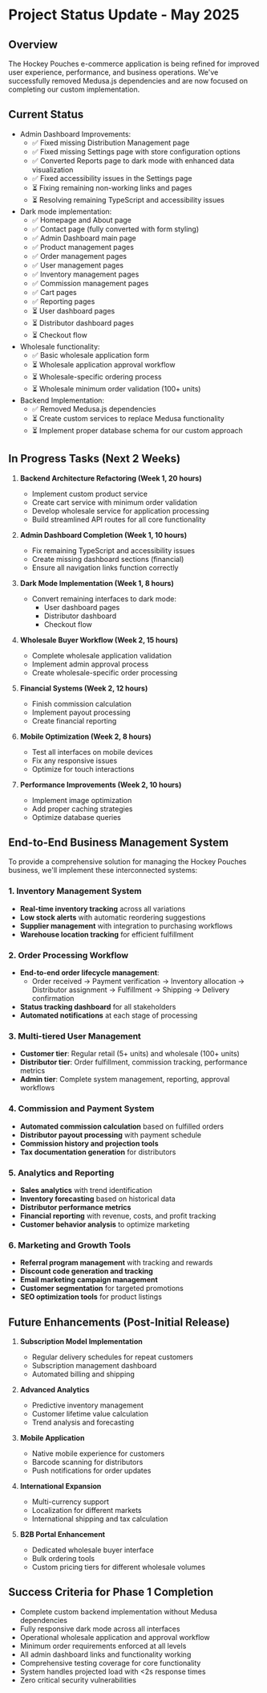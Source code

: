 # Project Status Update - May 2025

## Overview

The Hockey Pouches e-commerce application is being refined for improved user experience, performance, and business operations. We've successfully removed Medusa.js dependencies and are now focused on completing our custom implementation.

## Current Status

- Admin Dashboard Improvements:
  - ✅ Fixed missing Distribution Management page
  - ✅ Fixed missing Settings page with store configuration options
  - ✅ Converted Reports page to dark mode with enhanced data visualization
  - ✅ Fixed accessibility issues in the Settings page
  - ⏳ Fixing remaining non-working links and pages
  - ⏳ Resolving remaining TypeScript and accessibility issues
- Dark mode implementation:
  - ✅ Homepage and About page
  - ✅ Contact page (fully converted with form styling)
  - ✅ Admin Dashboard main page
  - ✅ Product management pages
  - ✅ Order management pages
  - ✅ User management pages
  - ✅ Inventory management pages
  - ✅ Commission management pages
  - ✅ Cart pages
  - ✅ Reporting pages
  - ⏳ User dashboard pages
  - ⏳ Distributor dashboard pages
  - ⏳ Checkout flow
- Wholesale functionality:
  - ✅ Basic wholesale application form
  - ⏳ Wholesale application approval workflow
  - ⏳ Wholesale-specific ordering process
  - ⏳ Wholesale minimum order validation (100+ units)
- Backend Implementation:
  - ✅ Removed Medusa.js dependencies
  - ⏳ Create custom services to replace Medusa functionality
  - ⏳ Implement proper database schema for our custom approach

## In Progress Tasks (Next 2 Weeks)

1. **Backend Architecture Refactoring (Week 1, 20 hours)**

   - Implement custom product service
   - Create cart service with minimum order validation
   - Develop wholesale service for application processing
   - Build streamlined API routes for all core functionality

2. **Admin Dashboard Completion (Week 1, 10 hours)**

   - Fix remaining TypeScript and accessibility issues
   - Create missing dashboard sections (financial)
   - Ensure all navigation links function correctly

3. **Dark Mode Implementation (Week 1, 8 hours)**

   - Convert remaining interfaces to dark mode:
     - User dashboard pages
     - Distributor dashboard
     - Checkout flow

4. **Wholesale Buyer Workflow (Week 2, 15 hours)**

   - Complete wholesale application validation
   - Implement admin approval process
   - Create wholesale-specific order processing

5. **Financial Systems (Week 2, 12 hours)**

   - Finish commission calculation
   - Implement payout processing
   - Create financial reporting

6. **Mobile Optimization (Week 2, 8 hours)**

   - Test all interfaces on mobile devices
   - Fix any responsive issues
   - Optimize for touch interactions

7. **Performance Improvements (Week 2, 10 hours)**

   - Implement image optimization
   - Add proper caching strategies
   - Optimize database queries

## End-to-End Business Management System

To provide a comprehensive solution for managing the Hockey Pouches business, we'll implement these interconnected systems:

### 1. Inventory Management System

- **Real-time inventory tracking** across all variations
- **Low stock alerts** with automatic reordering suggestions
- **Supplier management** with integration to purchasing workflows
- **Warehouse location tracking** for efficient fulfillment

### 2. Order Processing Workflow

- **End-to-end order lifecycle management**:
  - Order received → Payment verification → Inventory allocation → Distributor assignment → Fulfillment → Shipping → Delivery confirmation
- **Status tracking dashboard** for all stakeholders
- **Automated notifications** at each stage of processing

### 3. Multi-tiered User Management

- **Customer tier**: Regular retail (5+ units) and wholesale (100+ units)
- **Distributor tier**: Order fulfillment, commission tracking, performance metrics
- **Admin tier**: Complete system management, reporting, approval workflows

### 4. Commission and Payment System

- **Automated commission calculation** based on fulfilled orders
- **Distributor payout processing** with payment schedule
- **Commission history and projection tools**
- **Tax documentation generation** for distributors

### 5. Analytics and Reporting

- **Sales analytics** with trend identification
- **Inventory forecasting** based on historical data
- **Distributor performance metrics**
- **Financial reporting** with revenue, costs, and profit tracking
- **Customer behavior analysis** to optimize marketing

### 6. Marketing and Growth Tools

- **Referral program management** with tracking and rewards
- **Discount code generation and tracking**
- **Email marketing campaign management**
- **Customer segmentation** for targeted promotions
- **SEO optimization tools** for product listings

## Future Enhancements (Post-Initial Release)

1. **Subscription Model Implementation**

   - Regular delivery schedules for repeat customers
   - Subscription management dashboard
   - Automated billing and shipping

2. **Advanced Analytics**

   - Predictive inventory management
   - Customer lifetime value calculation
   - Trend analysis and forecasting

3. **Mobile Application**

   - Native mobile experience for customers
   - Barcode scanning for distributors
   - Push notifications for order updates

4. **International Expansion**

   - Multi-currency support
   - Localization for different markets
   - International shipping and tax calculation

5. **B2B Portal Enhancement**
   - Dedicated wholesale buyer interface
   - Bulk ordering tools
   - Custom pricing tiers for different wholesale volumes

## Success Criteria for Phase 1 Completion

- Complete custom backend implementation without Medusa dependencies
- Fully responsive dark mode across all interfaces
- Operational wholesale application and approval workflow
- Minimum order requirements enforced at all levels
- All admin dashboard links and functionality working
- Comprehensive testing coverage for core functionality
- System handles projected load with <2s response times
- Zero critical security vulnerabilities
